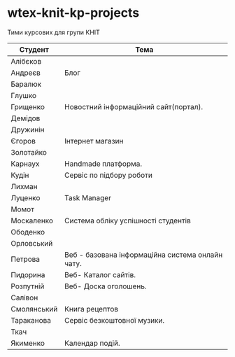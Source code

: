 ﻿# wtex-knit-kp-projects
Тими курсових для групи КНІТ

|Студент|Тема|
|-|-|
|Алібєков||
|Андреєв|Блог|
|Баралюк||
|Глушко||
|Грищенко|Новостний інформаційний сайт(портал).|
|Демідов||
|Дружинін||
|Єгоров|Інтернет магазин|
|Золотайко||
|Карнаух|Handmade платформа.|
|Кудін|Сервіс по підбору роботи| 
|Лихман||
|Луценко|Task Manager|
|Момот||
|Москаленко|Система обліку успішності студентів|
|Ободенко||
|Орловський||
|Петрова|Веб - базована інформаційна система онлайн чату.|
|Пидорина|Веб- Каталог сайтів.| 
|Розпутній|Веб- Доска оголошень.| 
|Салівон||
|Смолянський|Книга рецептов|
|Тараканова|Сервіс безкоштовної музики.|
|Ткач||
|Якименко|Календар подій.|
